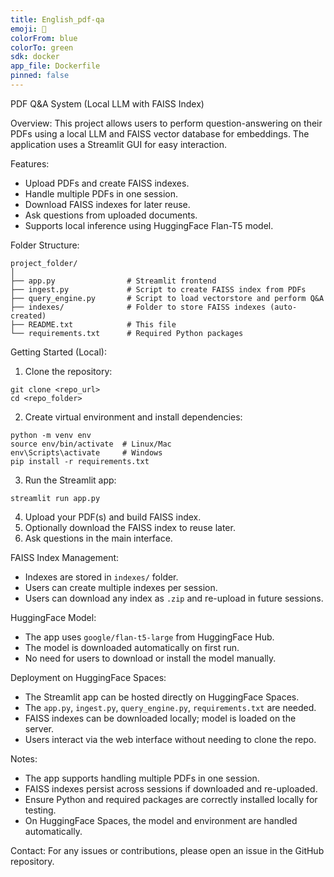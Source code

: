 ```yaml
---
title: English_pdf-qa
emoji: 🐳
colorFrom: blue
colorTo: green
sdk: docker
app_file: Dockerfile
pinned: false
---
```



PDF Q\&A System (Local LLM with FAISS Index)

Overview:
This project allows users to perform question-answering on their PDFs using a local LLM and FAISS vector database for embeddings. The application uses a Streamlit GUI for easy interaction.

Features:

* Upload PDFs and create FAISS indexes.
* Handle multiple PDFs in one session.
* Download FAISS indexes for later reuse.
* Ask questions from uploaded documents.
* Supports local inference using HuggingFace Flan-T5 model.

Folder Structure:

```
project_folder/
│
├── app.py                # Streamlit frontend
├── ingest.py             # Script to create FAISS index from PDFs
├── query_engine.py       # Script to load vectorstore and perform Q&A
├── indexes/              # Folder to store FAISS indexes (auto-created)
├── README.txt            # This file
└── requirements.txt      # Required Python packages
```

Getting Started (Local):

1. Clone the repository:

```
git clone <repo_url>
cd <repo_folder>
```

2. Create virtual environment and install dependencies:

```
python -m venv env
source env/bin/activate  # Linux/Mac
env\Scripts\activate     # Windows
pip install -r requirements.txt
```

3. Run the Streamlit app:

```
streamlit run app.py
```

4. Upload your PDF(s) and build FAISS index.
5. Optionally download the FAISS index to reuse later.
6. Ask questions in the main interface.

FAISS Index Management:

* Indexes are stored in `indexes/` folder.
* Users can create multiple indexes per session.
* Users can download any index as `.zip` and re-upload in future sessions.

HuggingFace Model:

* The app uses `google/flan-t5-large` from HuggingFace Hub.
* The model is downloaded automatically on first run.
* No need for users to download or install the model manually.

Deployment on HuggingFace Spaces:

* The Streamlit app can be hosted directly on HuggingFace Spaces.
* The `app.py`, `ingest.py`, `query_engine.py`, `requirements.txt` are needed.
* FAISS indexes can be downloaded locally; model is loaded on the server.
* Users interact via the web interface without needing to clone the repo.

Notes:

* The app supports handling multiple PDFs in one session.
* FAISS indexes persist across sessions if downloaded and re-uploaded.
* Ensure Python and required packages are correctly installed locally for testing.
* On HuggingFace Spaces, the model and environment are handled automatically.

Contact:
For any issues or contributions, please open an issue in the GitHub repository.
